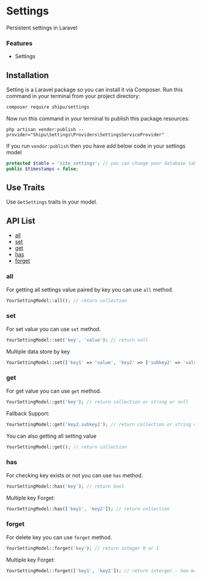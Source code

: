 # Settings
Persistent settings in Laravel

### Features

* Settings

## Installation

Setting is a Laravel package so you can install it via Composer. Run this command in your terminal from your project directory:

```sh
composer require shipu/settings
```
Now run this command in your terminal to publish this package resources:

```
php artisan vendor:publish --provider="Shipu\Settings\Providers\SettingsServiceProvider"
```
If you run `vendor:publish` then you have add below code in your settings model 
```php
protected $table = 'site_settings'; // you can change your database table name.
public $timestamps = false;
``` 

## Use Traits
Use `GetSettings` traits in your model.

## API List
- [all](https://github.com/shipu/settings#all)
- [set](https://github.com/shipu/settings#set)
- [get](https://github.com/shipu/settings#get)
- [has](https://github.com/shipu/settings#has)
- [forget](https://github.com/shipu/settings#current)

### all

For getting all settings value paired by key you can use `all` method.

```php
YourSettingModel::all(); // return collection
```

### set

For set value you can use `set` method.

```php
YourSettingModel::set('key', 'value'); // return null
```
Multiple data store by key
```php
YourSettingModel::set(['key1' => 'value', 'key2' => ['subkey2' => 'value-of-subkey2'] ]); // return null
```

### get

For get value you can use `get` method.

```php
YourSettingModel::get('key'); // return collection or string or null
```
Fallback Support:
```php
YourSettingModel::get('key2.subkey2'); // return collection or string or null
```
You can also getting all setting value
```php
YourSettingModel::get(); // return collection
```

### has 
For checking key exists or not you can use `has` method.

```php
YourSettingModel::has('key'); // return bool
```
Multiple key Forget:
```php
YourSettingModel::has(['key1', 'key2']); // return collection
```

### forget

For delete key you can use `forget` method.

```php
YourSettingModel::forget('key'); // return integer 0 or 1
```
Multiple key Forget:
```php
YourSettingModel::forget(['key1', 'key2']); // return interger - how many key successfully delete.
```
